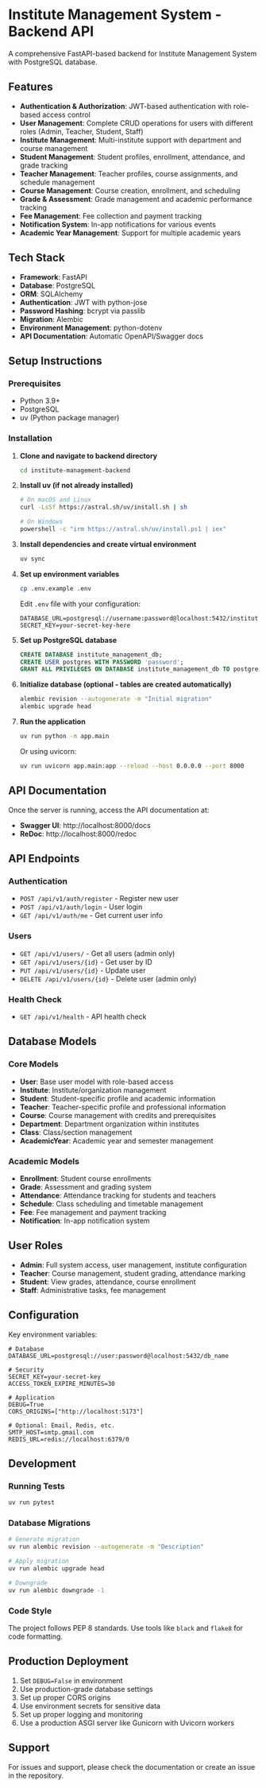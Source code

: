 # Institute Management System - Backend API

A comprehensive FastAPI-based backend for Institute Management System with PostgreSQL database.

## Features

- **Authentication & Authorization**: JWT-based authentication with role-based access control
- **User Management**: Complete CRUD operations for users with different roles (Admin, Teacher, Student, Staff)
- **Institute Management**: Multi-institute support with department and course management
- **Student Management**: Student profiles, enrollment, attendance, and grade tracking
- **Teacher Management**: Teacher profiles, course assignments, and schedule management
- **Course Management**: Course creation, enrollment, and scheduling
- **Grade & Assessment**: Grade management and academic performance tracking
- **Fee Management**: Fee collection and payment tracking
- **Notification System**: In-app notifications for various events
- **Academic Year Management**: Support for multiple academic years

## Tech Stack

- **Framework**: FastAPI
- **Database**: PostgreSQL
- **ORM**: SQLAlchemy
- **Authentication**: JWT with python-jose
- **Password Hashing**: bcrypt via passlib
- **Migration**: Alembic
- **Environment Management**: python-dotenv
- **API Documentation**: Automatic OpenAPI/Swagger docs

## Setup Instructions

### Prerequisites

- Python 3.9+
- PostgreSQL
- uv (Python package manager)

### Installation

1. **Clone and navigate to backend directory**
   ```bash
   cd institute-management-backend
   ```

2. **Install uv (if not already installed)**
   ```bash
   # On macOS and Linux
   curl -LsSf https://astral.sh/uv/install.sh | sh
   
   # On Windows
   powershell -c "irm https://astral.sh/uv/install.ps1 | iex"
   ```

3. **Install dependencies and create virtual environment**
   ```bash
   uv sync
   ```

4. **Set up environment variables**
   ```bash
   cp .env.example .env
   ```
   
   Edit `.env` file with your configuration:
   ```env
   DATABASE_URL=postgresql://username:password@localhost:5432/institute_db
   SECRET_KEY=your-secret-key-here
   ```

5. **Set up PostgreSQL database**
   ```sql
   CREATE DATABASE institute_management_db;
   CREATE USER postgres WITH PASSWORD 'password';
   GRANT ALL PRIVILEGES ON DATABASE institute_management_db TO postgres;
   ```

6. **Initialize database (optional - tables are created automatically)**
   ```bash
   alembic revision --autogenerate -m "Initial migration"
   alembic upgrade head
   ```

7. **Run the application**
   ```bash
   uv run python -m app.main
   ```
   
   Or using uvicorn:
   ```bash
   uv run uvicorn app.main:app --reload --host 0.0.0.0 --port 8000
   ```

## API Documentation

Once the server is running, access the API documentation at:

- **Swagger UI**: http://localhost:8000/docs
- **ReDoc**: http://localhost:8000/redoc

## API Endpoints

### Authentication
- `POST /api/v1/auth/register` - Register new user
- `POST /api/v1/auth/login` - User login
- `GET /api/v1/auth/me` - Get current user info

### Users
- `GET /api/v1/users/` - Get all users (admin only)
- `GET /api/v1/users/{id}` - Get user by ID
- `PUT /api/v1/users/{id}` - Update user
- `DELETE /api/v1/users/{id}` - Delete user (admin only)

### Health Check
- `GET /api/v1/health` - API health check

## Database Models

### Core Models
- **User**: Base user model with role-based access
- **Institute**: Institute/organization management
- **Student**: Student-specific profile and academic information
- **Teacher**: Teacher-specific profile and professional information
- **Course**: Course management with credits and prerequisites
- **Department**: Department organization within institutes
- **Class**: Class/section management
- **AcademicYear**: Academic year and semester management

### Academic Models
- **Enrollment**: Student course enrollments
- **Grade**: Assessment and grading system
- **Attendance**: Attendance tracking for students and teachers
- **Schedule**: Class scheduling and timetable management
- **Fee**: Fee management and payment tracking
- **Notification**: In-app notification system

## User Roles

- **Admin**: Full system access, user management, institute configuration
- **Teacher**: Course management, student grading, attendance marking
- **Student**: View grades, attendance, course enrollment
- **Staff**: Administrative tasks, fee management

## Configuration

Key environment variables:

```env
# Database
DATABASE_URL=postgresql://user:password@localhost:5432/db_name

# Security
SECRET_KEY=your-secret-key
ACCESS_TOKEN_EXPIRE_MINUTES=30

# Application
DEBUG=True
CORS_ORIGINS=["http://localhost:5173"]

# Optional: Email, Redis, etc.
SMTP_HOST=smtp.gmail.com
REDIS_URL=redis://localhost:6379/0
```

## Development

### Running Tests
```bash
uv run pytest
```

### Database Migrations
```bash
# Generate migration
uv run alembic revision --autogenerate -m "Description"

# Apply migration
uv run alembic upgrade head

# Downgrade
uv run alembic downgrade -1
```

### Code Style
The project follows PEP 8 standards. Use tools like `black` and `flake8` for code formatting.

## Production Deployment

1. Set `DEBUG=False` in environment
2. Use production-grade database settings
3. Set up proper CORS origins
4. Use environment secrets for sensitive data
5. Set up proper logging and monitoring
6. Use a production ASGI server like Gunicorn with Uvicorn workers

## Support

For issues and support, please check the documentation or create an issue in the repository.